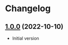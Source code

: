 # Changelog

## [1.0.0](https://github.com/kanidjar/cypress-qatouch-reporter/tree/1.0.0) (2022-10-10)

- Initial version
